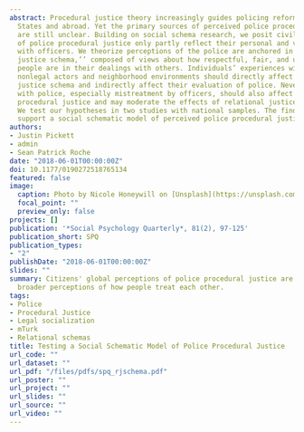 ```yaml
---
abstract: Procedural justice theory increasingly guides policing reforms in the United
  States and abroad. Yet the primary sources of perceived police procedural justice
  are still unclear. Building on social schema research, we posit civilians’ perceptions
  of police procedural justice only partly reflect their personal and vicarious experiences
  with officers. We theorize perceptions of the police are anchored in a broader ‘‘relational
  justice schema,’’ composed of views about how respectful, fair, and unbiased most
  people are in their dealings with others. Individuals’ experiences with certain
  nonlegal actors and neighborhood environments should directly affect their relational
  justice schema and indirectly affect their evaluation of police. Nevertheless, experiences
  with police, especially mistreatment by officers, should also affect perceived police
  procedural justice and may moderate the effects of relational justice schema endorsement.
  We test our hypotheses in two studies with national samples. The findings strongly
  support a social schematic model of perceived police procedural justice.
authors:
- Justin Pickett
- admin
- Sean Patrick Roche
date: "2018-06-01T00:00:00Z"
doi: 10.1177/0190272518765134
featured: false
image:
  caption: Photo by Nicole Honeywill on [Unsplash](https://unsplash.com/photos/E3I2zjwGudM)
  focal_point: ""
  preview_only: false
projects: []
publication: '*Social Psychology Quarterly*, 81(2), 97-125'
publication_short: SPQ
publication_types:
- "2"
publishDate: "2018-06-01T00:00:00Z"
slides: ""
summary: Citizens' global perceptions of police procedural justice are anchored in
  broader perceptions of how people treat each other.
tags:
- Police
- Procedural Justice
- Legal socialization
- mTurk
- Relational schemas
title: Testing a Social Schematic Model of Police Procedural Justice
url_code: ""
url_dataset: ""
url_pdf: "/files/pdfs/spq_rjschema.pdf"
url_poster: ""
url_project: ""
url_slides: ""
url_source: ""
url_video: ""
---
```


